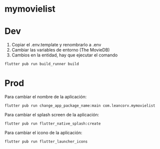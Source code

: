 # mymovielist

# Dev

1. Copiar el .env.template y renombrarlo a .env
2. Cambiar las variables de entorno (The MovieDB)
3. Cambios en la entidad, hay que ejecutar el comando
```
flutter pub run build_runner build
``` 

# Prod
Para cambiar el nombre de la aplicación:
```
flutter pub run change_app_package_name:main com.leancorv.mymovielist
``` 

Para cambiar el splash screen de la aplicación:
```
flutter pub run flutter_native_splash:create
```

Para cambiar el icono de la aplicación:
```
flutter pub run flutter_launcher_icons
``` 
